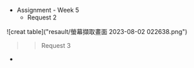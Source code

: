 - Assignment - Week 5
    - Request 2

![creat table]("resault/螢幕擷取畫面 2023-08-02 022638.png")

> > Request 3
- 